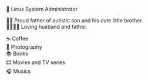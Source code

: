 🐧 Linux System Administrator

🧩🧸 Proud father of autistic son and his cute little brother.<br />
👨‍👩‍👦‍👦 Loving husband and father.

☕️ Coffee<br />
📸 Photography<br />
📚 Books<br />
🎞 Movies and TV series<br />
🎧 Musics<br />

<!---
hotfloppy/hotfloppy is a ✨ special ✨ repository because its `README.md` (this file) appears on your GitHub profile.
You can click the Preview link to take a look at your changes.
--->
